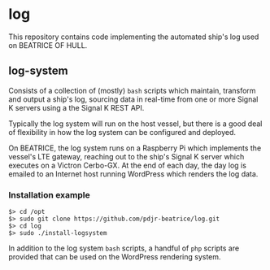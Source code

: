 # log

This repository contains code implementing the automated ship's
log used on BEATRICE OF HULL.

## log-system

Consists of a collection of (mostly) `bash` scripts which maintain,
transform and output a ship's log, sourcing data in real-time from one
or more Signal K servers using a the Signal K REST API.

Typically the log system will run on the host vessel, but there is a good
deal of flexibility in how the log system can be configured and deployed.

On BEATRICE, the log system runs on a Raspberry Pi which implements the
vessel's LTE gateway, reaching out to the ship's Signal K server which
executes on a Victron Cerbo-GX. At the end of each day, the day log is
emailed to an Internet host running WordPress which renders the log data.

### Installation example
```
$> cd /opt
$> sudo git clone https://github.com/pdjr-beatrice/log.git
$> cd log
$> sudo ./install-logsystem
```




In addition to the log system `bash` scripts, a handful of `php` scripts
are provided that can be used on the WordPress rendering system.


